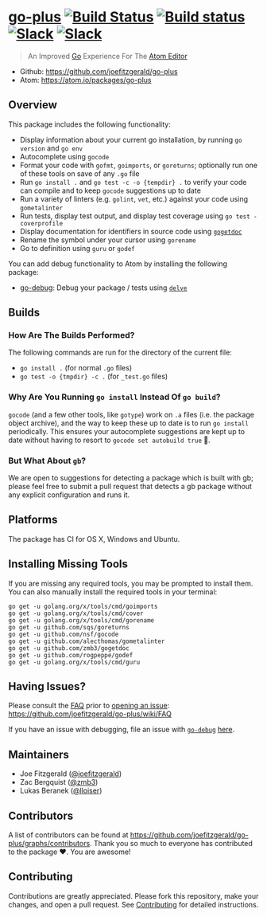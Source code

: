 # [go-plus](https://atom.io/packages/go-plus) [![Build Status](https://travis-ci.org/joefitzgerald/go-plus.svg?branch=master)](https://travis-ci.org/joefitzgerald/go-plus) [![Build status](https://ci.appveyor.com/api/projects/status/d0cekvaprt9wo1et/branch/master?svg=true)](https://ci.appveyor.com/project/joefitzgerald/go-plus/branch/master) [![Slack](https://img.shields.io/badge/atom_slack-%23go--plus-blue.svg?style=flat)](https://atom-slack.herokuapp.com) [![Slack](https://img.shields.io/badge/gophers_slack-%23go--plus-blue.svg?style=flat)](https://gophersinvite.herokuapp.com)

> An Improved [Go](https://www.golang.org) Experience For The [Atom Editor](https://atom.io)

* Github: https://github.com/joefitzgerald/go-plus
* Atom: https://atom.io/packages/go-plus

## Overview

This package includes the following functionality:

* Display information about your current go installation, by running `go version` and `go env`
* Autocomplete using `gocode`
* Format your code with `gofmt`, `goimports`, or `goreturns`; optionally run one of these tools on save of any `.go` file
* Run `go install .` and `go test -c -o {tempdir} .` to verify your code can compile and to keep `gocode` suggestions up to date
* Run a variety of linters (e.g. `golint`, `vet`, etc.) against your code using `gometalinter`
* Run tests, display test output, and display test coverage using `go test -coverprofile`
* Display documentation for identifiers in source code using
  [`gogetdoc`](https://github.com/zmb3/gogetdoc)
* Rename the symbol under your cursor using `gorename`
* Go to definition using `guru` or `godef`

You can add debug functionality to Atom by installing the following package:

* [go-debug](https://atom.io/packages/go-debug): Debug your package / tests using [`delve`](https://github.com/derekparker/delve)

## Builds

### How Are The Builds Performed?

The following commands are run for the directory of the current file:
* `go install .` (for normal `.go` files)
* `go test -o {tmpdir} -c .` (for `_test.go` files)

### Why Are You Running `go install` Instead Of `go build`?

`gocode` (and a few other tools, like `gotype`) work on `.a` files (i.e. the package object archive), and the way to keep these up to date is to run `go install` periodically. This ensures your autocomplete suggestions are kept up to date without having to resort to `gocode set autobuild true` :tada:.

### But What About `gb`?

We are open to suggestions for detecting a package which is built with gb; please feel free to submit a pull request that detects a gb package without any explicit configuration and runs it.

## Platforms

The package has CI for OS X, Windows and Ubuntu.

## Installing Missing Tools

If you are missing any required tools, you may be prompted to install them. You can also manually install the required tools in your terminal:

```
go get -u golang.org/x/tools/cmd/goimports
go get -u golang.org/x/tools/cmd/cover
go get -u golang.org/x/tools/cmd/gorename
go get -u github.com/sqs/goreturns
go get -u github.com/nsf/gocode
go get -u github.com/alecthomas/gometalinter
go get -u github.com/zmb3/gogetdoc
go get -u github.com/rogpeppe/godef
go get -u golang.org/x/tools/cmd/guru
```

## Having Issues?

Please consult the [FAQ](https://github.com/joefitzgerald/go-plus/wiki/FAQ) prior to [opening an issue](https://github.com/joefitzgerald/go-plus/issues/new): https://github.com/joefitzgerald/go-plus/wiki/FAQ

If you have an issue with debugging, file an issue with  [`go-debug`](https://github.com/lloiser/go-debug) [here](https://github.com/lloiser/go-debug/issues/new).

## Maintainers
* Joe Fitzgerald ([@joefitzgerald](https://github.com/joefitzgerald))
* Zac Bergquist ([@zmb3](https://github.com/zmb3))
* Lukas Beranek ([@lloiser](https://github.com/lloiser))

## Contributors
A list of contributors can be found at https://github.com/joefitzgerald/go-plus/graphs/contributors. Thank you so much to everyone has contributed to the package :heart:. You are awesome!

## Contributing

Contributions are greatly appreciated. Please fork this repository, make your
changes, and open a pull request. See [Contributing](https://github.com/joefitzgerald/go-plus/wiki/Contributing) for detailed instructions.
